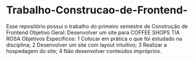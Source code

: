 # Trabalho-Construcao-de-Frontend-
Esse repositório possui o trabalho do primeiro semestre de Construção de Frontend 
Objetivo Geral: Desenvolver um site para COFFEE SHOPS TIA ROSA
Objetivos Específicos: 1 Colocar em prática o que foi estudado na disciplina; 
2 Desenvolver um site com layout intuitivo; 
3 Realizar a hospedagem do site; 
4 Não desenvolver conteúdos impróprios.
